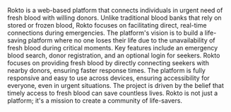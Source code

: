 Rokto is a web-based platform that connects individuals in urgent need of fresh blood with willing donors. Unlike traditional blood banks that rely on stored or frozen blood, Rokto focuses on facilitating direct, real-time connections during emergencies. The platform's vision is to build a life-saving platform where no one loses their life due to the unavailability of fresh blood during critical moments. Key features include an emergency blood search, donor registration, and an optional login for seekers. Rokto focuses on providing fresh blood by directly connecting seekers with nearby donors, ensuring faster response times. The platform is fully responsive and easy to use across devices, ensuring accessibility for everyone, even in urgent situations. The project is driven by the belief that timely access to fresh blood can save countless lives. Rokto is not just a platform; it's a mission to create a community of life-savers.
